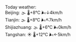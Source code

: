 Today weather:  
Beijing: 🌫  🌡️+8°C 🌬️↓4km/h  
Tianjin: 🌫  🌡️+8°C 🌬️↖7km/h  
Shijiazhuang: 🌫  🌡️+6°C 🌬️0km/h  
Tangshan: ☀️ 🌡️+12°C 🌬️←5km/h  
